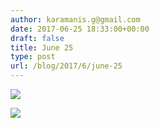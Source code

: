 ```yaml
---
author: karamanis.g@gmail.com
date: 2017-06-25 18:33:00+00:00
draft: false
title: June 25
type: post
url: /blog/2017/6/june-25
---
```




  
   ![](https://images.squarespace-cdn.com/content/v1/4f3f61bae4b063b909445965/1498409071236-GP4WFNB0NY7LWMLOUQUD/ke17ZwdGBToddI8pDm48kJUlZr2Ql5GtSKWrQpjur5t7gQa3H78H3Y0txjaiv_0fDoOvxcdMmMKkDsyUqMSsMWxHk725yiiHCCLfrh8O1z5QPOohDIaIeljMHgDF5CVlOqpeNLcJ80NK65_fV7S1UfNdxJhjhuaNor070w_QAc94zjGLGXCa1tSmDVMXf8RUVhMJRmnnhuU1v2M8fLFyJw/IMG_1467.jpg?format=original)

  

  
   ![](https://images.squarespace-cdn.com/content/v1/4f3f61bae4b063b909445965/1498409071386-YJ4N44WM9VU4298I7KAQ/ke17ZwdGBToddI8pDm48kJUlZr2Ql5GtSKWrQpjur5t7gQa3H78H3Y0txjaiv_0fDoOvxcdMmMKkDsyUqMSsMWxHk725yiiHCCLfrh8O1z5QPOohDIaIeljMHgDF5CVlOqpeNLcJ80NK65_fV7S1UfNdxJhjhuaNor070w_QAc94zjGLGXCa1tSmDVMXf8RUVhMJRmnnhuU1v2M8fLFyJw/IMG_1468.jpg?format=original)

  


